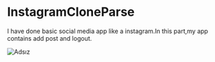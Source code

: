 # InstagramCloneParse

I have done basic social media app like a instagram.In this part,my app contains add post and logout.

![Adsız](https://user-images.githubusercontent.com/46873580/69449207-6bd4ee80-0d6b-11ea-9931-67d43f50220f.jpg)
